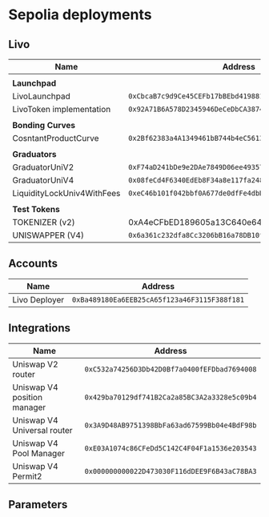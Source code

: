 # Sepolia deployments

## Livo

| **Name**                   | **Address**                                  |
| -------------------------- | -------------------------------------------- |
|                            |
| **Launchpad**              |
| LivoLaunchpad              | `0xCbcaB7c9d9Ce45CEFb17bBEbd419881b253d7371` |
| LivoToken implementation   | `0x92A71B6A578D2345946DeCeDbCA3874702a3fCa3` |
|                            |
| **Bonding Curves**         |
| CosntantProductCurve       | `0x2Bf62383a4A1349461bB744b4eC561338D8b4CF9` |
|                            |
| **Graduators**             |
| GraduatorUniV2             | `0xF74aD241bDe9e2DAe7849D06ee4935731c1B5258` |
| GraduatorUniV4             | `0x08feCd4F6340EdEb8F34a8e117fa248eD4A722d6` |
| LiquidityLockUniv4WithFees | `0xeC46b101f042bbf0A677de0dfFe4dbD6cD2A0888` |
|                            |
| **Test Tokens**            |
| TOKENIZER (v2)             | 0xA4eCFbED189605a13C640e644bbb554aB601C6EA`` |
| UNISWAPPER (V4)            | `0x6a361c232dfa8Cc3206bB16a78DB10f1316BaD66` |

## Accounts

| **Name**      | **Address**                                  |
| ------------- | -------------------------------------------- |
| Livo Deployer | `0xBa489180Ea6EEB25cA65f123a46F3115F388f181` |

## Integrations

| **Name**                    | **Address**                                  |
| --------------------------- | -------------------------------------------- |
| Uniswap V2 router           | `0xC532a74256D3Db42D0Bf7a0400fEFDbad7694008` |
| Uniswap V4 position manager | `0x429ba70129df741B2Ca2a85BC3A2a3328e5c09b4` |
| Uniswap V4 Universal router | `0x3A9D48AB9751398BbFa63ad67599Bb04e4BdF98b` |
| Uniswap V4 Pool Manager     | `0xE03A1074c86CFeDd5C142C4F04F1a1536e203543` |
| Uniswap V4 Permit2          | `0x000000000022D473030F116dDEE9F6B43aC78BA3` |

## Parameters
